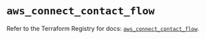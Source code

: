# `aws_connect_contact_flow`

Refer to the Terraform Registry for docs: [`aws_connect_contact_flow`](https://registry.terraform.io/providers/hashicorp/aws/5.79.0/docs/resources/connect_contact_flow).
